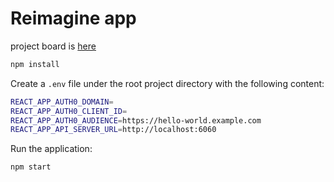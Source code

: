 # Reimagine app

project board is [here](https://www.notion.so/1fab52dab44846839b5965650f6de2a5?v=74a5f448a3244a168f4b09085bd998fb)

```bash
npm install
```

Create a `.env` file under the root project directory with the following content:

```bash
REACT_APP_AUTH0_DOMAIN=
REACT_APP_AUTH0_CLIENT_ID=
REACT_APP_AUTH0_AUDIENCE=https://hello-world.example.com
REACT_APP_API_SERVER_URL=http://localhost:6060
```

Run the application:

```bash
npm start
```
